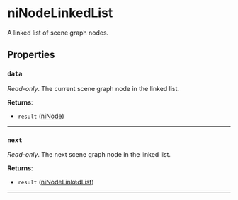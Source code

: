 # niNodeLinkedList
<div class="search_terms" style="display: none">ninodelinkedlist, nodelinkedlist</div>

<!---
	This file is autogenerated. Do not edit this file manually. Your changes will be ignored.
	More information: https://github.com/MWSE/MWSE/tree/master/docs
-->

A linked list of scene graph nodes.

## Properties

### `data`
<div class="search_terms" style="display: none">data</div>

*Read-only*. The current scene graph node in the linked list.

**Returns**:

* `result` ([niNode](../../types/niNode))

***

### `next`
<div class="search_terms" style="display: none">next</div>

*Read-only*. The next scene graph node in the linked list.

**Returns**:

* `result` ([niNodeLinkedList](../../types/niNodeLinkedList))

***

